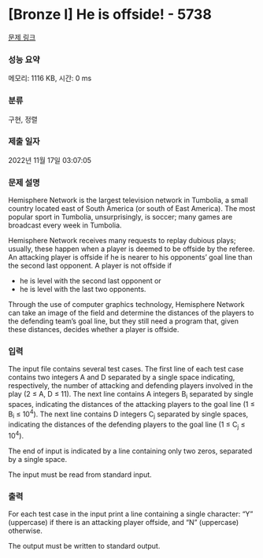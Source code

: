 # [Bronze I] He is offside! - 5738 

[문제 링크](https://www.acmicpc.net/problem/5738) 

### 성능 요약

메모리: 1116 KB, 시간: 0 ms

### 분류

구현, 정렬

### 제출 일자

2022년 11월 17일 03:07:05

### 문제 설명

<p>Hemisphere Network is the largest television network in Tumbolia, a small country located east of South America (or south of East America). The most popular sport in Tumbolia, unsurprisingly, is soccer; many games are broadcast every week in Tumbolia.</p>

<p>Hemisphere Network receives many requests to replay dubious plays; usually, these happen when a player is deemed to be offside by the referee. An attacking player is offside if he is nearer to his opponents’ goal line than the second last opponent. A player is not offside if</p>

<ul>
	<li>he is level with the second last opponent or</li>
	<li>he is level with the last two opponents.</li>
</ul>

<p>Through the use of computer graphics technology, Hemisphere Network can take an image of the field and determine the distances of the players to the defending team’s goal line, but they still need a program that, given these distances, decides whether a player is offside.</p>

### 입력 

 <p>The input file contains several test cases. The first line of each test case contains two integers A and D separated by a single space indicating, respectively, the number of attacking and defending players involved in the play (2 ≤ A, D ≤ 11). The next line contains A integers B<sub>i</sub> separated by single spaces, indicating the distances of the attacking players to the goal line (1 ≤ B<sub>i</sub> ≤ 10<sup>4</sup>). The next line contains D integers C<sub>j</sub> separated by single spaces, indicating the distances of the defending players to the goal line (1 ≤ C<sub>j</sub> ≤ 10<sup>4</sup>).</p>

<p>The end of input is indicated by a line containing only two zeros, separated by a single space.</p>

<p>The input must be read from standard input.</p>

### 출력 

 <p>For each test case in the input print a line containing a single character: “Y” (uppercase) if there is an attacking player offside, and “N” (uppercase) otherwise.</p>

<p>The output must be written to standard output.</p>

